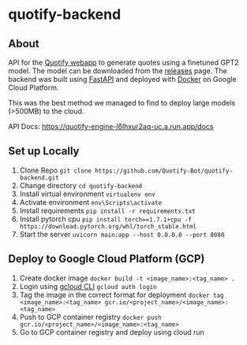 # quotify-backend

## About
API for the [Quotify webapp](https://github.com/Quotify-Bot/quotify-frontend) to generate quotes using a finetuned GPT2 model. The model can be downloaded from the [releases](https://github.com/Quotify-Bot/quotify-backend/releases/tag/v1.1) page. The backend was built using [FastAPI](https://fastapi.tiangolo.com/) and deployed with [Docker](https://www.docker.com/) on Google Cloud Platform.  

This was the best method we managed to find to deploy large models (>500MB) to the cloud. 

API Docs: https://quotify-engine-l6lhxur2aq-uc.a.run.app/docs

## Set up Locally
1. Clone Repo `git clone https://github.com/Quotify-Bot/quotify-backend.git`
2. Change directory `cd quotify-backend`
3. Install virtual environment `virtualenv env`
4. Activate environment  `env\Scripts\activate`
5. Install requirements `pip install -r requirements.txt`
6. Install pytorch cpu `pip install torch==1.7.1+cpu -f https://download.pytorch.org/whl/torch_stable.html`
7. Start the server `uvicorn main:app --host 0.0.0.0 --port 8080`

## Deploy to Google Cloud Platform (GCP)
1. Create docker image `docker build -t <image_name>:<tag_name> .`
1. Login using [gcloud CLI](https://cloud.google.com/sdk/docs/install) `gcloud auth login`
2. Tag the image in the correct format for deployment `docker tag <image_name>:<tag_name> gcr.io/<project_name>/<image_name>:<tag_name>`
3. Push to GCP container registry `docker push gcr.io/<project_name>/<image_name>:<tag_name>`
4. Go to GCP container registry and deploy using cloud run

